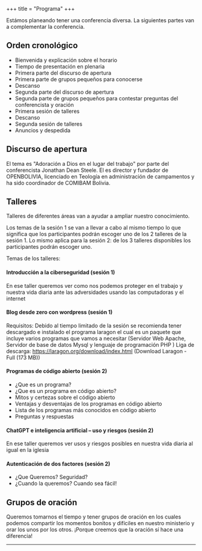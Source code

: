+++
title = "Programa"
+++

Estámos planeando tener una conferencia diversa. La siguientes partes van a complementar la conferencia.

## Orden cronológico
* Bienvenida y explicación sobre el horario
* Tiempo de presentación en plenaria
* Primera parte del discurso de apertura
* Primera parte de grupos pequeños para conocerse
* Descanso
* Segunda parte del discurso de apertura
* Segunda parte de grupos pequeños para contestar preguntas del conferencista y oración
* Primera sesión de talleres
* Descanso
* Segunda sesión de talleres
* Anuncios y despedida


## Discurso de apertura

El tema es "Adoración a Dios en el lugar del trabajo" por parte del conferencista Jonathan Dean Steele.
El es director y fundador de OPENBOLIVIA, licenciado en Teología en administración de campamentos y ha sido coordinador de COMIBAM Bolivia.


## Talleres

Talleres de diferentes áreas van a ayudar a ampliar nuestro conocimiento. <!--Si tienen algún tema que quieren compartir en ese formato les pedimos que se dirigan con nosotros.-->

Los temas de la sesión 1 se van a llevar a cabo al mismo tiempo lo que significa que los participantes podrán escoger uno de los 2 talleres de la sesión 1.
Lo mismo aplica para la sesión 2: de los 3 talleres disponibles los participantes podrán escoger uno.

Temas de los talleres:
#### Introducción a la ciberseguridad (sesión 1)
En ese taller queremos ver como nos podemos proteger en el trabajo y nuestra vida diaria ante las adversidades usando las computadoras y el internet
#### Blog desde zero con wordpress (sesión 1)
Requisitos: Debido al tiempo limitado de la sesión se recomienda tener descargado e instalado el programa laragon el cual es un paquete que incluye varios programas que vamos a necesitar (Servidor Web Apache, Servidor de base de datos Mysql y lenguaje de programación PHP )
Liga de descarga: https://laragon.org/download/index.html  (Download Laragon - Full (173 MB))
#### Programas de código abierto (sesión 2)
* ¿Que es un programa?
* ¿Que es un programa en código abierto?
* Mitos y certezas sobre el código abierto
* Ventajas y desventajas de los programas en código abierto
* Lista de los programas más conocidos en código abierto
* Preguntas y respuestas
#### ChatGPT e inteligencia artificial – uso y riesgos (sesión 2)
En ese taller queremos ver usos y riesgos posibles en nuestra vida diaria al igual en la iglesia
#### Autenticación de dos factores  (sesión 2)
 * ¿Que Queremos? Seguridad?
 * ¿Cuando la queremos? Cuando sea fácil!
<!--
## Grupos de interés

En los grupos de interés se pueden reunir personas que trabajan en el mismo área para compartir sus experiencias. Ejemplos para grupos de interés pueden ser Linux, Windows, Ciber Seguridad etc.
-->

## Grupos de oración

Queremos tomarnos el tiempo y tener grupos de oración en los cuales podemos compartir los momentos bonitos y difíciles en nuestro ministerio y orar los unos por los otros. ¡Porque creemos que la oración sí hace una diferencia!

<!--
## Competencia "Tecnología para Misiones"

En ese espacio podemos compartir si hemos desarollado un programa o algo similar para que otros lo conozcan e igual lo puedan usar en sus ministerios.
-->
---
